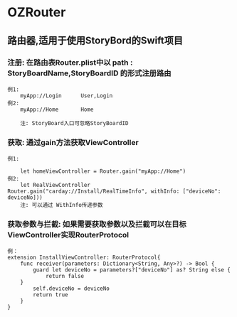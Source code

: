 # OZRouter
## 路由器,适用于使用StoryBord的Swift项目

            

### 注册:  在路由表Router.plist中以 path : StoryBoardName,StoryBoardID 的形式注册路由
    例1:
        myApp://Login      User,Login
    例2:
        myApp://Home       Home

        注: StoryBoard入口可忽略StoryBoardID


### 获取:  通过gain方法获取ViewController 
    例1:

        let homeViewController = Router.gain("myApp://Home")
    例2:
        let RealViewController Router.gain("carday://Install/RealTimeInfo", withInfo: ["deviceNo": deviceNo]))
        注: 可以通过 WithInfo传递参数


### 获取参数与拦截:  如果需要获取参数以及拦截可以在目标ViewController实现RouterProtocol
    例：
    extension InstallViewController: RouterProtocol{
        func receiver(parameters: Dictionary<String, Any>?) -> Bool {
            guard let deviceNo = parameters?["deviceNo"] as? String else {
                return false
        }
            self.deviceNo = deviceNo
            return true
        }
    }

